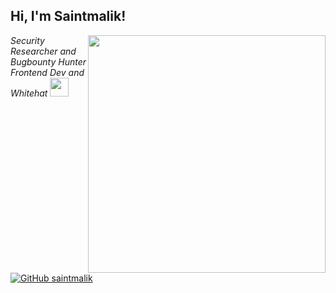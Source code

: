 <h2> Hi, I'm Saintmalik!</h2>
<img align='right' src="https://github-readme-stats.vercel.app/api?username=saintmalik&theme=radical&show_icons=true" width="380">
<p><em>Security Researcher and Bugbounty Hunter <br>
  Frontend Dev and Whitehat <img src="https://media.giphy.com/media/WUlplcMpOCEmTGBtBW/giphy.gif" width="30"> 
</em></p>

[![GitHub saintmalik](https://img.shields.io/github/followers/saintmalik?label=follow%20github&style=flat-square)](https://github.com/zer0yu)

<br>

